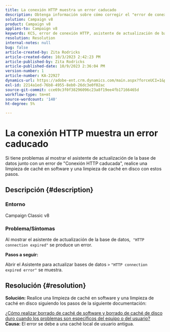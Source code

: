 ```yaml
---
title: La conexión HTTP muestra un error caducado
description: Obtenga información sobre cómo corregir el "error de conexión HTTP caducada" al mostrar el asistente de actualización de bases de datos en Adobe Campaign Classic.
solution: Campaign v8
product: Campaign v8
applies-to: Campaign v8
keywords: KCS, error de conexión HTTP, asistente de actualización de base de datos, ACC v8
resolution: Resolution
internal-notes: null
bug: false
article-created-by: Zita Rodricks
article-created-date: 10/3/2023 2:42:23 PM
article-published-by: Zita Rodricks
article-published-date: 10/9/2023 2:36:04 PM
version-number: 1
article-number: KA-22927
dynamics-url: https://adobe-ent.crm.dynamics.com/main.aspx?forceUCI=1&pagetype=entityrecord&etn=knowledgearticle&id=f0bd8a0c-fb61-ee11-be6e-6045bd006268
exl-id: 2214a1ed-76b8-4955-8eb0-26dc3e0f02ac
source-git-commit: cce69c3f0f38296096c23a8f19ee4fb17166465d
workflow-type: tm+mt
source-wordcount: '140'
ht-degree: 5%

---
```


# La conexión HTTP muestra un error caducado


Si tiene problemas al mostrar el asistente de actualización de la base de datos junto con un error de &quot;Conexión HTTP caducada&quot;, realice una limpieza de caché en software y una limpieza de caché en disco con estos pasos.

## Descripción {#description}


### <b>Entorno</b>

Campaign Classic v8



### <b>Problema/Síntomas</b>

Al mostrar el asistente de actualización de la base de datos,  `"HTTP connection expired"` se produce un error.

<b>Pasos a seguir:</b>

Abrir el Asistente para actualizar bases de datos `>`  `"HTTP connection expired error"` se muestra.


## Resolución {#resolution}

<b>Solución:</b>
Realice una limpieza de caché en software y una limpieza de caché en disco siguiendo los pasos de la siguiente documentación:

[¿Cómo realizar borrado de caché de software y borrado de caché de disco duro cuando los problemas son específicos del equipo o del usuario?](https://experienceleague.adobe.com/docs/campaign-classic/using/getting-started/starting-with-adobe-campaign/faq/faq-campaign-config.html?lang=en#perform-soft-cache-clear)
<b>Causa:</b>
El error se debe a una caché local de usuario antigua.
